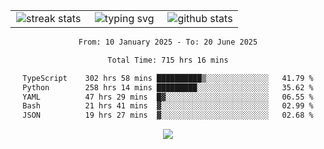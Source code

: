 <div align="center">
  <table style="border: none;" border="0" cellspacing="0" cellpadding="0">
    <tr>
      <td align="center" width="33%">
        <img src="https://github-readme-streak-stats.herokuapp.com/?user=kurtismassey&theme=tokyonight&hide_border=true" alt="streak stats" />
      </td>
      <td align="center" width="33%">
        <img src="https://readme-typing-svg.herokuapp.com/?font=Fira+Code&weight=600&size=15&duration=4000&pause=1000&color=00FF00&center=true&vCenter=true&random=false&width=150&lines=Hey%2C+I%27m+Kurtis!" alt="typing svg" />
      </td>
      <td align="center" width="33%">
        <img src="https://github-readme-stats.vercel.app/api?username=kurtismassey&show_icons=true&theme=tokyonight&hide_title=true" alt="github stats" />
      </td>
    </tr>
  </table>
</div>
<div align="center">

<!--START_SECTION:waka-->

```txt
From: 10 January 2025 - To: 20 June 2025

Total Time: 715 hrs 16 mins

TypeScript    302 hrs 58 mins ██████████▒░░░░░░░░░░░░░░   41.79 %
Python        258 hrs 14 mins █████████░░░░░░░░░░░░░░░░   35.62 %
YAML          47 hrs 29 mins  █▓░░░░░░░░░░░░░░░░░░░░░░░   06.55 %
Bash          21 hrs 41 mins  ▓░░░░░░░░░░░░░░░░░░░░░░░░   02.99 %
JSON          19 hrs 27 mins  ▓░░░░░░░░░░░░░░░░░░░░░░░░   02.68 %
```

<!--END_SECTION:waka-->

  <img src="https://github-readme-activity-graph.vercel.app/graph?username=kurtismassey&theme=tokyo-night&hide_border=true&custom_title=Contribution%20Graph" />

</div>